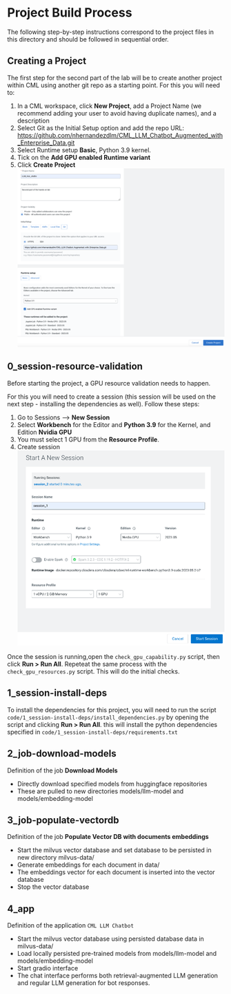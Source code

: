 # Project Build Process

The following step-by-step instructions correspond to the project files in this directory and should be followed in sequential order.

## Creating a Project
The first step for the second part of the lab will be to create another project within CML using another git repo as a starting point. For this you will need to:

 1. In a CML workspace, click **New Project**, add a Project Name (we recommend adding your user to avoid having duplicate names), and a description
 2. Select Git as the Initial Setup option and add the repo URL: https://github.com/nhernandezdlm/CML_LLM_Chatbot_Augmented_with_Enterprise_Data.git
 3. Select Runtime setup **Basic**, Python 3.9 kernel.
 4. Tick on the **Add GPU enabled Runtime variant**
 5. Click **Create Project**
 ![create_project](../images/create_project.png)


## 0_session-resource-validation
Before starting the project, a GPU resource validation needs to happen. 

For this you will need to create a session (this session will be used on the next step - installing the dependencies as well). Follow these steps:
1. Go to Sessions --> **New Session**
2. Select **Workbench** for the Editor and **Python 3.9** for the Kernel, and Edition **Nvidia GPU**
3. You must select 1 GPU from the **Resource Profile**. 
4. Create session
![new_session](../images/new_session.png)

Once the session is running,open the `check_gpu_capability.py` script, then click **Run > Run All**.
Repeteat the same process with the `check_gpu_resources.py` script. This will do the initial checks.


## 1_session-install-deps
To install the dependencies for this project, you will need to run the script `code/1_session-install-deps/install_dependencies.py` by opening the script and clicking **Run > Run All**. this will install the python dependencies specified in `code/1_session-install-deps/requirements.txt`

## 2_job-download-models
Definition of the job **Download Models** 
- Directly download specified models from huggingface repositories
- These are pulled to new directories models/llm-model and models/embedding-model

## 3_job-populate-vectordb
Definition of the job **Populate Vector DB with documents embeddings**
- Start the milvus vector database and set database to be persisted in new directory milvus-data/
- Generate embeddings for each document in data/
- The embeddings vector for each document is inserted into the vector database
- Stop the vector database

## 4_app
Definition of the application `CML LLM Chatbot`
- Start the milvus vector database using persisted database data in milvus-data/
- Load locally persisted pre-trained models from models/llm-model and models/embedding-model 
- Start gradio interface 
- The chat interface performs both retrieval-augmented LLM generation and regular LLM generation for bot responses.

